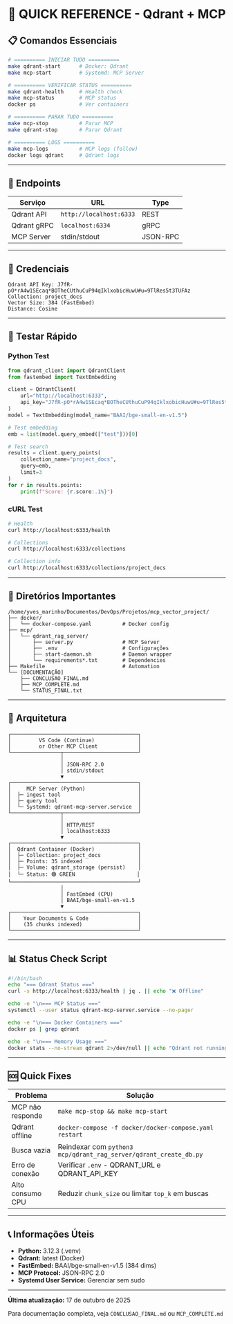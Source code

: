 # 🚀 QUICK REFERENCE - Qdrant + MCP

## 📋 Comandos Essenciais

```bash
# ========== INICIAR TUDO ==========
make qdrant-start      # Docker: Qdrant
make mcp-start         # Systemd: MCP Server

# ========== VERIFICAR STATUS ==========
make qdrant-health     # Health check
make mcp-status        # MCP status
docker ps              # Ver containers

# ========== PARAR TUDO ==========
make mcp-stop          # Parar MCP
make qdrant-stop       # Parar Qdrant

# ========== LOGS ==========
make mcp-logs          # MCP logs (follow)
docker logs qdrant     # Qdrant logs
```

---

## 🔌 Endpoints

| Serviço | URL | Type |
|---------|-----|------|
| Qdrant API | `http://localhost:6333` | REST |
| Qdrant gRPC | `localhost:6334` | gRPC |
| MCP Server | stdin/stdout | JSON-RPC |

---

## 🔐 Credenciais

```
Qdrant API Key: J7fR-pO*rA4w1SEcaq*BOTheCUthuCuP94qIklxobicHuwU#u=9TlRes5t3TUFAz
Collection: project_docs
Vector Size: 384 (FastEmbed)
Distance: Cosine
```

---

## 🧪 Testar Rápido

### Python Test
```python
from qdrant_client import QdrantClient
from fastembed import TextEmbedding

client = QdrantClient(
    url="http://localhost:6333",
    api_key="J7fR-pO*rA4w1SEcaq*BOTheCUthuCuP94qIklxobicHuwU#u=9TlRes5t3TUFAz"
)
model = TextEmbedding(model_name="BAAI/bge-small-en-v1.5")

# Test embedding
emb = list(model.query_embed(["test"]))[0]

# Test search
results = client.query_points(
    collection_name="project_docs",
    query=emb,
    limit=3
)
for r in results.points:
    print(f"Score: {r.score:.1%}")
```

### cURL Test
```bash
# Health
curl http://localhost:6333/health

# Collections
curl http://localhost:6333/collections

# Collection info
curl http://localhost:6333/collections/project_docs
```

---

## 📁 Diretórios Importantes

```
/home/yves_marinho/Documentos/DevOps/Projetos/mcp_vector_project/
├── docker/
│   └── docker-compose.yaml          # Docker config
├── mcp/
│   └── qdrant_rag_server/
│       ├── server.py                # MCP Server
│       ├── .env                     # Configurações
│       ├── start-daemon.sh          # Daemon wrapper
│       └── requirements*.txt        # Dependencies
├── Makefile                         # Automation
└── [DOCUMENTAÇÃO]
    ├── CONCLUSAO_FINAL.md
    ├── MCP_COMPLETE.md
    └── STATUS_FINAL.txt
```

---

## 🔄 Arquitetura

```
┌─────────────────────────────────────────┐
│         VS Code (Continue)              │
│         or Other MCP Client             │
└────────────────┬────────────────────────┘
                 │
                 │ JSON-RPC 2.0
                 │ stdin/stdout
                 ▼
┌─────────────────────────────────────────┐
│     MCP Server (Python)                 │
│  ├─ ingest tool                         │
│  ├─ query tool                          │
│  └─ Systemd: qdrant-mcp-server.service  │
└────────────────┬────────────────────────┘
                 │
                 │ HTTP/REST
                 │ localhost:6333
                 ▼
┌─────────────────────────────────────────┐
│  Qdrant Container (Docker)              │
│  ├─ Collection: project_docs            │
│  ├─ Points: 35 indexed                  │
│  ├─ Volume: qdrant_storage (persist)    │
│  └─ Status: 🟢 GREEN                    │
└─────────────────────────────────────────┘
                 │
                 │ FastEmbed (CPU)
                 │ BAAI/bge-small-en-v1.5
                 ▼
┌─────────────────────────────────────────┐
│    Your Documents & Code                │
│    (35 chunks indexed)                  │
└─────────────────────────────────────────┘
```

---

## 📊 Status Check Script

```bash
#!/bin/bash
echo "=== Qdrant Status ==="
curl -s http://localhost:6333/health | jq . || echo "❌ Offline"

echo -e "\n=== MCP Status ==="
systemctl --user status qdrant-mcp-server.service --no-pager

echo -e "\n=== Docker Containers ==="
docker ps | grep qdrant

echo -e "\n=== Memory Usage ==="
docker stats --no-stream qdrant 2>/dev/null || echo "Qdrant not running"
```

---

## 🆘 Quick Fixes

| Problema | Solução |
|----------|---------|
| MCP não responde | `make mcp-stop && make mcp-start` |
| Qdrant offline | `docker-compose -f docker/docker-compose.yaml restart` |
| Busca vazia | Reindexar com `python3 mcp/qdrant_rag_server/qdrant_create_db.py` |
| Erro de conexão | Verificar `.env` - QDRANT_URL e QDRANT_API_KEY |
| Alto consumo CPU | Reduzir `chunk_size` ou limitar `top_k` em buscas |

---

## 📞 Informações Úteis

- **Python:** 3.12.3 (.venv)
- **Qdrant:** latest (Docker)
- **FastEmbed:** BAAI/bge-small-en-v1.5 (384 dims)
- **MCP Protocol:** JSON-RPC 2.0
- **Systemd User Service:** Gerenciar sem sudo

---

**Última atualização:** 17 de outubro de 2025

Para documentação completa, veja `CONCLUSAO_FINAL.md` ou `MCP_COMPLETE.md`
